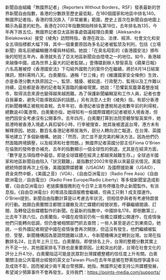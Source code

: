 新聞自由組織「無國界記者」（Reporters Without Borders，RSF）發表最新的世界新聞自由指數，香港的分數跌至歷史最低點，在180個國家和地區中排名140。無國界記者指，香港的情況跌入「非常嚴重」範圍，歷史上首次在新聞自由地圖上顯示為最差的紅色。香港在2002年指數開始時排名第18位，去年排名為135，今年再下跌五位。無國界記者亞太區辦事處倡議經理白奧蘭（Aleksandra Bielakowska）接受《棱角》訪問時指，香港在政治、法律、經濟、社會文化和安全五項指標都大幅下降，其中一個重要原因為多名記者被監禁及判刑，包括《立場新聞》兩名前總編輯鍾沛權與林紹桐。她說：「在臭名昭彰的《香港國安法》頒布後的短短五年內，香港就失去了亞太地區新聞自由燈塔之一的地位。如今，香港越來越像中國，成為世界上最大的記者監獄。」壹傳媒創辦人黎智英及《蘋果日報》六名高層被控《香港國安法》下勾結外國勢力的案件仍在繼續，將於8月14日結案陳詞，預料需時八天。白奧蘭指，通稱「廿三條」的《維護國家安全條例》生效，亦是香港分數大跌原因之一。監禁、騷擾、被起底、行政壓力、監視以及工作難以持續，這些都是香港的記者每天面臨的嚴峻現實。她說：「恐懼氣氛籠罩着整座城市，取得消息來源也變得越來越困難。為了保護新聞編輯室和工作人員，記者也會自我審查，避免可能導致起訴的話題。」另有消息人士對《棱角》指，有部分香港的新聞機構正被稅局查稅。去年年初，香港記者協會遭稅局追收數年前的利得稅，總數逾40萬港幣。白奧蘭亦指，她得知有一些國際媒體的記者被拒入境香港，但他們因安全考慮沒有公開事件。去年四月，白奧蘭打算到法院旁聽黎智英案件，她抵港時被香港入境處人員扣留6小時，行李被搜查，她其後被遣返台灣，港方未有解釋原因。她說，數百名香港記者移居海外，部分人轉向流亡報道，在台灣、英國等地建立了多個新機構。她說：「然而，流亡並不是完美的解決方法，因為他們仍然面臨跨境鎮壓，以及經濟和社會問題。」無國界記者英國分部主任Fiona O’Brien在倫敦的發佈會亦補充，去年的指數顯示一個全球性的倒退，尤其是在經濟方面，「數字是五項指標中最低，即是全球媒體在經濟上都越來越難生存。」全球過半國家和地區新聞自由陷入「狀況艱難」，屬指數於2002年發表以來最惡劣情況。美國總統特朗普再次上任後，美國國際媒體署（USAGM）及國際援助署（USAID），資金突然中斷，《美國之音》（VOA）、《自由亞洲電台》（Radio Free Asia）《自由歐洲電台／自由電台》（Radio Free Europe/Radio Liberty）等多個新聞室造成影響，《自由亞洲電台》老撾廣播服務則在今日早上宣布停播及停止新聞製作。有消息指，《自由亞洲電台》的粵語及國語服務會繼續，但員工只剩 1 成支撐運作。O’Brien提到，新聞自由指數計算是以考慮去年狀況，但相信參與者有考慮特朗普的行動。她跟白奧蘭關注都關注離散及流亡媒體的經營狀態，呼籲繼續閱讀、訂閱、及轉發這些媒體製作的新聞。在最新的指數中，中國排名178，即倒數第三，比去年下跌六位。白奧蘭指，中國在疫情前仍有一些獨立媒體公開運作，在疫情後他們只能轉向低調，但仍會被相關部門抓去查問；一些人甚至是逃亡到東南亞。她說，一些外國記者期望中國在疫情後會再次開放，但這沒有發生，他們繼續被監控、受壓，新聞機構因為簽證問題難以請人，令新聞機構決定轉到台灣。台灣在指數排名24，比去年上升三位。白奧蘭指，即使排名上升，台灣的整體分數其實上升不足一分，其他國家排名下跌也是重要原因。比較突出的是，台灣在社會文化的評分上升4.1分，白奧蘭指這可能是民眾對台灣媒體整體的信任度上升有關。白奧蘭關注由公共電視台經營的英文台Taiwan Plus在去年年底被在野黨指控爭議多以及成效不彰，因而被減少兩千萬台幣預算。她指，無國界記者支持公共媒體發展，希望減少預算事件不會再發生。支持我們：https://points-media.com/supports/